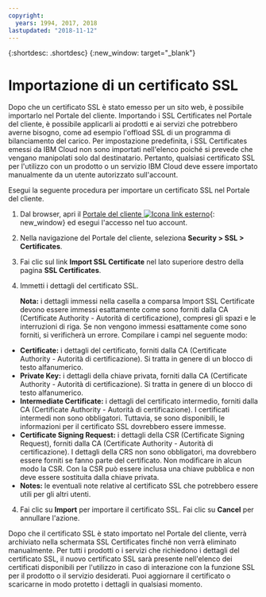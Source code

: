 ```yaml
---
copyright:
  years: 1994, 2017, 2018
lastupdated: "2018-11-12"
---
```


{:shortdesc: .shortdesc}
{:new_window: target="_blank"}

# Importazione di un certificato SSL

Dopo che un certificato SSL è stato emesso per un sito web, è possibile importarlo nel Portale del cliente. Importando i SSL Certificates nel Portale del cliente, è possibile applicarli ai prodotti e ai servizi che potrebbero averne bisogno, come ad esempio l'offload SSL di un programma di bilanciamento del carico. Per impostazione predefinita, i SSL Certificates emessi da IBM Cloud non sono importati nell'elenco poiché si prevede che vengano manipolati solo dal destinatario. Pertanto, qualsiasi certificato SSL per l'utilizzo con un prodotto o un servizio IBM Cloud deve essere importato manualmente da un utente autorizzato sull'account.

Esegui la seguente procedura per importare un certificato SSL nel Portale del cliente.

1. Dal browser, apri il [Portale del cliente ![Icona link esterno](../../icons/launch-glyph.svg "Icona link esterno")](https://control.softlayer.com/){: new_window} ed esegui l'accesso nel tuo account.
2. Nella navigazione del Portale del cliente, seleziona **Security > SSL > Certificates**.
3. Fai clic sul link **Import SSL Certificate** nel lato superiore destro della pagina **SSL Certificates**.
2. Immetti i dettagli del certificato SSL. 

	**Nota:** i dettagli immessi nella casella a comparsa Import SSL Certificate devono essere immessi esattamente come sono forniti dalla CA (Certificate Authority - Autorità di certificazione), compresi gli spazi e le interruzioni di riga. Se non vengono immessi esattamente come sono forniti, si verificherà un errore. Compilare i campi nel seguente modo:
  - **Certificate:**  i dettagli del certificato, forniti dalla CA (Certificate Authority - Autorità di certificazione). Si tratta in genere di un blocco di testo alfanumerico.
  - **Private Key:** i dettagli della chiave privata, forniti dalla CA (Certificate Authority - Autorità di certificazione). Si tratta in genere di un blocco di testo alfanumerico.
  - **Intermediate Certificate:** i dettagli del certificato intermedio, forniti dalla CA (Certificate Authority - Autorità di certificazione). I certificati intermedi non sono obbligatori. Tuttavia, se sono disponibili, le informazioni per il certificato SSL dovrebbero essere immesse.
  - **Certificate Signing Request:** i dettagli della CSR (Certificate Signing Request), forniti dalla CA (Certificate Authority - Autorità di certificazione). I dettagli della CRS non sono obbligatori, ma dovrebbero essere forniti se fanno parte del certificato. Non modificare in alcun modo la CSR. Con la CSR può essere inclusa una chiave pubblica e non deve essere sostituita dalla chiave privata.
  - **Notes:** le eventuali note relative al certificato SSL che potrebbero essere utili per gli altri utenti.
4. Fai clic su **Import** per importare il certificato SSL. Fai clic su **Cancel** per annullare l'azione.

Dopo che il certificato SSL è stato importato nel Portale del cliente, verrà archiviato nella schermata SSL Certificates finché non verrà eliminato manualmente. Per tutti i prodotti o i servizi che richiedono i dettagli del certificato SSL, il nuovo certificato SSL sarà presente nell'elenco dei certificati disponibili per l'utilizzo in caso di interazione con la funzione SSL per il prodotto o il servizio desiderati. Puoi aggiornare il certificato o scaricarne in modo protetto i dettagli in qualsiasi momento.

